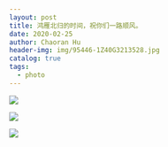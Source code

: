 ```yaml
---
layout: post
title: 鸿雁北归的时间，祝你们一路顺风。
date: 2020-02-25
author: Chaoran Hu
header-img: img/95446-1Z40G3213528.jpg
catalog: true
tags:
  - photo
---
```


![](/photo/IMG_1519.HEIC)

![](/photo/IMG_7004.HEIC)

![](/photo/IMG_8077.HEIC)
